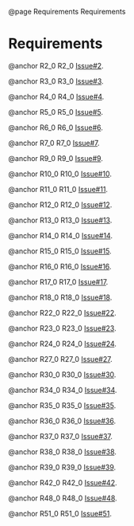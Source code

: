 @page Requirements Requirements

# Requirements

@anchor R2_0 R2_0 [Issue#2](https://github.com/WSUCEG-7140/TeamH/issues/2).

@anchor R3_0 R3_0 [Issue#3](https://github.com/WSUCEG-7140/TeamH/issues/3).

@anchor R4_0 R4_0 [Issue#4](https://github.com/WSUCEG-7140/TeamH/issues/4).

@anchor R5_0 R5_0 [Issue#5](https://github.com/WSUCEG-7140/TeamH/issues/5).

@anchor R6_0 R6_0 [Issue#6](https://github.com/WSUCEG-7140/TeamH/issues/6).

@anchor R7_0 R7_0 [Issue#7](https://github.com/WSUCEG-7140/TeamH/issues/7).

@anchor R9_0 R9_0 [Issue#9](https://github.com/WSUCEG-7140/TeamH/issues/9).

@anchor R10_0 R10_0 [Issue#10](https://github.com/WSUCEG-7140/TeamH/issues/10).

@anchor R11_0 R11_0 [Issue#11](https://github.com/WSUCEG-7140/TeamH/issues/11).

@anchor R12_0 R12_0 [Issue#12](https://github.com/WSUCEG-7140/TeamH/issues/12).

@anchor R13_0 R13_0 [Issue#13](https://github.com/WSUCEG-7140/TeamH/issues/13).

@anchor R14_0 R14_0 [Issue#14](https://github.com/WSUCEG-7140/TeamH/issues/14).

@anchor R15_0 R15_0 [Issue#15](https://github.com/WSUCEG-7140/TeamH/issues/15).

@anchor R16_0 R16_0 [Issue#16](https://github.com/WSUCEG-7140/TeamH/issues/16).

@anchor R17_0 R17_0 [Issue#17](https://github.com/WSUCEG-7140/TeamH/issues/17).

@anchor R18_0 R18_0 [Issue#18](https://github.com/WSUCEG-7140/TeamH/issues/18).

@anchor R22_0 R22_0 [Issue#22](https://github.com/WSUCEG-7140/TeamH/issues/22).

@anchor R23_0 R23_0 [Issue#23](https://github.com/WSUCEG-7140/TeamH/issues/23).

@anchor R24_0 R24_0 [Issue#24](https://github.com/WSUCEG-7140/TeamH/issues/24).

@anchor R27_0 R27_0 [Issue#27](https://github.com/WSUCEG-7140/TeamH/issues/27).

@anchor R30_0 R30_0 [Issue#30](https://github.com/WSUCEG-7140/TeamH/issues/30).

@anchor R34_0 R34_0 [Issue#34](https://github.com/WSUCEG-7140/TeamH/issues/34).

@anchor R35_0 R35_0 [Issue#35](https://github.com/WSUCEG-7140/TeamH/issues/35).

@anchor R36_0 R36_0 [Issue#36](https://github.com/WSUCEG-7140/TeamH/issues/36).

@anchor R37_0 R37_0 [Issue#37](https://github.com/WSUCEG-7140/TeamH/issues/37).

@anchor R38_0 R38_0 [Issue#38](https://github.com/WSUCEG-7140/TeamH/issues/38).

@anchor R39_0 R39_0 [Issue#39](https://github.com/WSUCEG-7140/TeamH/issues/39).

@anchor R42_0 R42_0 [Issue#42](https://github.com/WSUCEG-7140/TeamH/issues/42).

@anchor R48_0 R48_0 [Issue#48](https://github.com/WSUCEG-7140/TeamH/issues/48).

@anchor R51_0 R51_0 [Issue#51](https://github.com/WSUCEG-7140/TeamH/issues/51).
